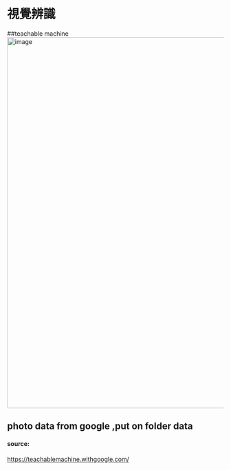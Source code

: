 # 視覺辨識
##teachable machine
<img width="1007" height="864" alt="image" src="https://github.com/user-attachments/assets/1d38349c-c2c4-4f57-ad7f-cbe0943004cc" />
## photo data from google ,put on folder data

#### source:
https://teachablemachine.withgoogle.com/

